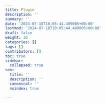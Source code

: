 ```yaml
---
title: Plugin
description: ''
summary: ''
date: '2024-07-18T10:05:44.489005+00:00'
lastmod: '2024-07-18T10:05:44.489005+00:00'
draft: false
weight: 10
categories: []
tags: []
contributors: []
toc: true
sidebar:
  collapsed: true
seo:
  title: ''
  description: ''
  canonical: ''
  noindex: true

---
```

